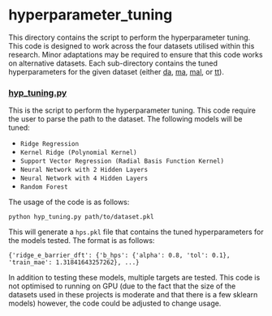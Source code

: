 # hyperparameter_tuning

This directory contains the script to perform the hyperparameter tuning. This code is designed to work across the four datasets utilised within this research. Minor adaptations may be required to ensure that this code works on alternative datasets. 
Each sub-directory contains the tuned hyperparameters for the given dataset (either [da](da), [ma](ma), [mal](mal), or [tt](tt)).

### [hyp_tuning.py](hyp_tuning.py)

This is the script to perform the hyperparameter tuning. This code require the user to parse the path to the dataset. The following models will be tuned:

- ``` Ridge Regression ```
- ``` Kernel Ridge (Polynomial Kernel) ```
- ``` Support Vector Regression (Radial Basis Function Kernel) ```
- ``` Neural Network with 2 Hidden Layers ```
- ``` Neural Network with 4 Hidden Layers ``` 
- ``` Random Forest ```

The usage of the code is as follows:

``` python hyp_tuning.py path/to/dataset.pkl ```

This will generate a ```hps.pkl``` file that contains the tuned hyperparameters for the models tested. The format is as follows:

```{'ridge_e_barrier_dft': {'b_hps': {'alpha': 0.8, 'tol': 0.1}, 'train_mae': 1.31841643257262}, ...} ```

In addition to testing these models, multiple targets are tested. This code is not optimised to running on GPU (due to the fact that the size of the datasets used in these projects is moderate and that there is a few sklearn models) however, the code could be adjusted to change usage. 